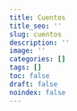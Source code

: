 ```yaml
---
title: Cuentos
title_seo: ''
slug: cuentos
description: ''
image: ''
categories: []
tags: []
toc: false
draft: false
noindex: false
---
```

